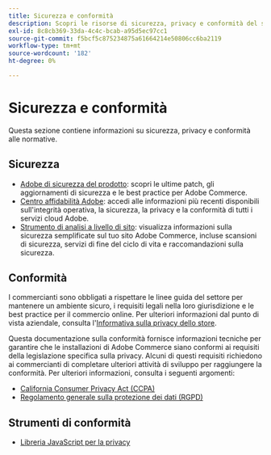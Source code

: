 ```yaml
---
title: Sicurezza e conformità
description: Scopri le risorse di sicurezza, privacy e conformità del settore per il tuo progetto Adobe Commerce.
exl-id: 8c8cb369-33da-4c4c-bcab-a95d5ec97cc1
source-git-commit: f5bcf5c875234875a61664214e50806cc6ba2119
workflow-type: tm+mt
source-wordcount: '182'
ht-degree: 0%

---
```


# Sicurezza e conformità

Questa sezione contiene informazioni su sicurezza, privacy e conformità alle normative.

## Sicurezza

- [Adobe di sicurezza del prodotto](https://helpx.adobe.com/it/security.html): scopri le ultime patch, gli aggiornamenti di sicurezza e le best practice per Adobe Commerce.
- [Centro affidabilità Adobe](https://www.adobe.com/trust.html): accedi alle informazioni più recenti disponibili sull&#39;integrità operativa, la sicurezza, la privacy e la conformità di tutti i servizi cloud Adobe.
- [Strumento di analisi a livello di sito](../tools/site-wide-analysis-tool/dashboard.md): visualizza informazioni sulla sicurezza semplificate sul tuo sito Adobe Commerce, incluse scansioni di sicurezza, servizi di fine del ciclo di vita e raccomandazioni sulla sicurezza.

## Conformità

I commercianti sono obbligati a rispettare le linee guida del settore per mantenere un ambiente sicuro, i requisiti legali nella loro giurisdizione e le best practice per il commercio online. Per ulteriori informazioni dal punto di vista aziendale, consulta l&#39;[Informativa sulla privacy dello store](https://experienceleague.adobe.com/docs/commerce-admin/start/compliance/privacy/privacy-policy.html?lang=it).

Questa documentazione sulla conformità fornisce informazioni tecniche per garantire che le installazioni di Adobe Commerce siano conformi ai requisiti della legislazione specifica sulla privacy. Alcuni di questi requisiti richiedono ai commercianti di completare ulteriori attività di sviluppo per raggiungere la conformità. Per ulteriori informazioni, consulta i seguenti argomenti:

- [California Consumer Privacy Act (CCPA)](privacy/ccpa.md)
- [Regolamento generale sulla protezione dei dati (RGPD)](privacy/gdpr.md)

## Strumenti di conformità

- [Libreria JavaScript per la privacy](privacy/javascript-library.md)
